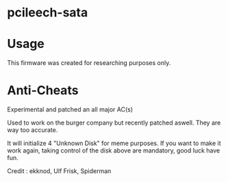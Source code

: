 # pcileech-sata

# Usage
This firmware was created for researching purposes only.  

# Anti-Cheats

Experimental and patched an all major AC(s)

Used to work on the burger company but recently patched aswell. They are way too accurate.

It will initialize 4 "Unknown Disk" for meme purposes.
If you want to make it work again, taking control of the disk above are mandatory, good luck have fun.

Credit : ekknod, Ulf Frisk, Spiderman
